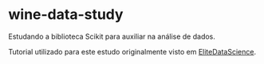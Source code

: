 # wine-data-study

Estudando a biblioteca Scikit para auxiliar na análise de dados.

Tutorial utilizado para este estudo originalmente visto em [EliteDataScience](https://elitedatascience.com/python-machine-learning-tutorial-scikit-learn).
